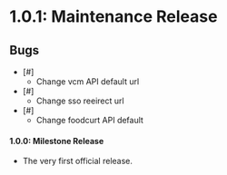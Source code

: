 # 1.0.1: Maintenance Release
## Bugs
 * [#]
    * Change vcm API default url
 * [#]
    * Change sso reeirect url
 * [#]
    * Change foodcurt API default

#### 1.0.0: Milestone Release
 - The very first official release.
